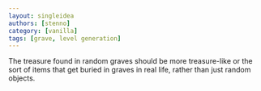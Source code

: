 ```yaml
---
layout: singleidea
authors: [stenno]
category: [vanilla]
tags: [grave, level generation]
---
```

The treasure found in random graves should be more treasure-like or the sort of items that get buried in graves in real life, rather than just random objects.
